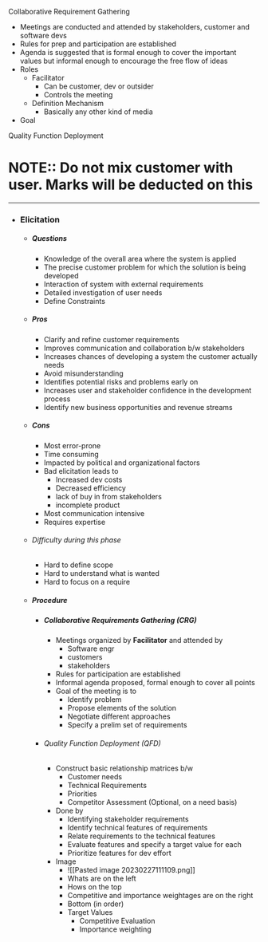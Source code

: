 Collaborative Requirement Gathering
- Meetings are conducted and attended by stakeholders, customer and software devs
- Rules for prep and participation are established
- Agenda is suggested that is formal enough to cover the important values but informal enough to encourage the free flow of ideas
- Roles 
	- Facilitator
		- Can be customer, dev or outsider
		- Controls the meeting
	- Definition Mechanism
		- Basically any other kind of media
- Goal

Quality Function Deployment

# NOTE:: Do not mix customer with user. Marks will be deducted on this
---
- ### Elicitation
	- ##### Questions
		- Knowledge of the overall area where the system is applied
		- The precise customer problem for which the solution is being developed
		- Interaction of system with external requirements
		- Detailed investigation of user needs
		- Define Constraints
	- ##### Pros
		- Clarify and refine customer requirements
		- Improves communication and collaboration b/w stakeholders
		- Increases chances of developing a system the customer actually needs
		- Avoid misunderstanding
		- Identifies potential risks and problems early on
		- Increases user and stakeholder confidence in the development process
		- Identify new business opportunities and revenue streams
	- ##### Cons
		- Most error-prone
		- Time consuming
		- Impacted by political and organizational factors
		- Bad elicitation leads to
			- Increased dev costs
			- Decreased efficiency
			- lack of buy in from stakeholders
			- incomplete product
		- Most communication intensive
		- Requires expertise
	- ###### Difficulty during this phase
		- Hard to define scope 
		- Hard to understand what is wanted
		- Hard to focus on a require
	- ##### Procedure
		- ##### Collaborative Requirements Gathering (CRG)
			- Meetings organized by **Facilitator** and attended by
				- Software engr
				- customers
				- stakeholders
			- Rules for participation are established
			- Informal agenda proposed, formal enough to cover all points
			- Goal of the meeting is to
				- Identify problem
				- Propose elements of the solution
				- Negotiate different approaches
				- Specify a prelim set of requirements
		- ###### Quality Function Deployment (QFD) 
			- Construct basic relationship matrices b/w 
				- Customer needs
				- Technical Requirements
				- Priorities
				- Competitor Assessment (Optional, on a need basis)
			- Done by
				- Identifying stakeholder requirements
				- Identify technical features of requirements
				- Relate requirements to the technical features
				- Evaluate features and specify a target value for each
				- Prioritize features for dev effort
			- Image
				- ![[Pasted image 20230227111109.png]]
				- Whats are on the left
				- Hows on the top
				- Competitive and importance weightages are on the right
				- Bottom (in order)
				- Target Values
					- Competitive Evaluation
					- Importance weighting